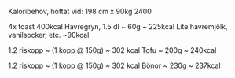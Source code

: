 Kaloribehov, höftat vid: 198 cm x 90kg
2400

4x toast 400kcal
Havregryn, 1.5 dl ~ 60g ~ 225kcal
Lite havremjölk, vanilsocker, etc.  ~90kcal

1.2 riskopp ~ (1 kopp @ 150g) ~ 302 kcal
Tofu ~ 200g ~ 240kcal

1.2 riskopp ~ (1 kopp @ 150g) ~ 302 kcal
Bönor ~ 230g ~ 237kcal


